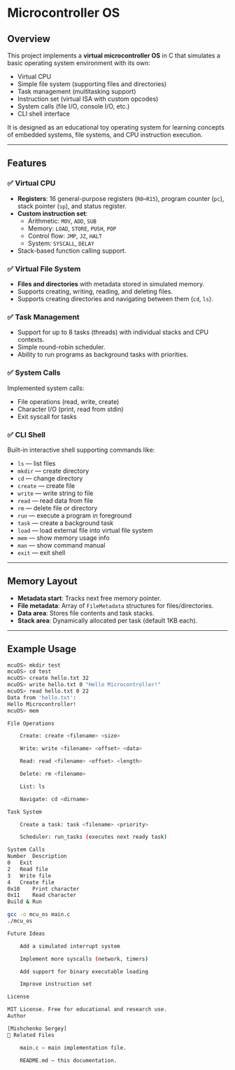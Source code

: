 # Microcontroller OS

## Overview

This project implements a **virtual microcontroller OS** in C that simulates a basic operating system environment with its own:
- Virtual CPU
- Simple file system (supporting files and directories)
- Task management (multitasking support)
- Instruction set (virtual ISA with custom opcodes)
- System calls (file I/O, console I/O, etc.)
- CLI shell interface

It is designed as an educational toy operating system for learning concepts of embedded systems, file systems, and CPU instruction execution.

---

## Features

### ✅ Virtual CPU

- **Registers**: 16 general-purpose registers (`R0`–`R15`), program counter (`pc`), stack pointer (`sp`), and status register.
- **Custom instruction set**:
  - Arithmetic: `MOV`, `ADD`, `SUB`
  - Memory: `LOAD`, `STORE`, `PUSH`, `POP`
  - Control flow: `JMP`, `JZ`, `HALT`
  - System: `SYSCALL`, `DELAY`
- Stack-based function calling support.

### ✅ Virtual File System

- **Files and directories** with metadata stored in simulated memory.
- Supports creating, writing, reading, and deleting files.
- Supports creating directories and navigating between them (`cd`, `ls`).

### ✅ Task Management

- Support for up to 8 tasks (threads) with individual stacks and CPU contexts.
- Simple round-robin scheduler.
- Ability to run programs as background tasks with priorities.

### ✅ System Calls

Implemented system calls:
- File operations (read, write, create)
- Character I/O (print, read from stdin)
- Exit syscall for tasks

### ✅ CLI Shell

Built-in interactive shell supporting commands like:
- `ls` — list files
- `mkdir` — create directory
- `cd` — change directory
- `create` — create file
- `write` — write string to file
- `read` — read data from file
- `rm` — delete file or directory
- `run` — execute a program in foreground
- `task` — create a background task
- `load` — load external file into virtual file system
- `mem` — show memory usage info
- `man` — show command manual
- `exit` — exit shell

---

## Memory Layout

- **Metadata start**: Tracks next free memory pointer.
- **File metadata**: Array of `FileMetadata` structures for files/directories.
- **Data area**: Stores file contents and task stacks.
- **Stack area**: Dynamically allocated per task (default 1KB each).

---

## Example Usage

```bash
mcuOS> mkdir test
mcuOS> cd test
mcuOS> create hello.txt 32
mcuOS> write hello.txt 0 "Hello Microcontroller!"
mcuOS> read hello.txt 0 22
Data from 'hello.txt':
Hello Microcontroller!
mcuOS> mem

File Operations

    Create: create <filename> <size>

    Write: write <filename> <offset> <data>

    Read: read <filename> <offset> <length>

    Delete: rm <filename>

    List: ls

    Navigate: cd <dirname>

Task System

    Create a task: task <filename> <priority>

    Scheduler: run_tasks (executes next ready task)

System Calls
Number	Description
0	Exit
2	Read file
3	Write file
4	Create file
0x10	Print character
0x11	Read character
Build & Run

gcc -o mcu_os main.c
./mcu_os

Future Ideas

    Add a simulated interrupt system

    Implement more syscalls (network, timers)

    Add support for binary executable loading

    Improve instruction set

License

MIT License. Free for educational and research use.
Author

[Mishchenko Sergey]
📄 Related Files

    main.c — main implementation file.

    README.md — this documentation.